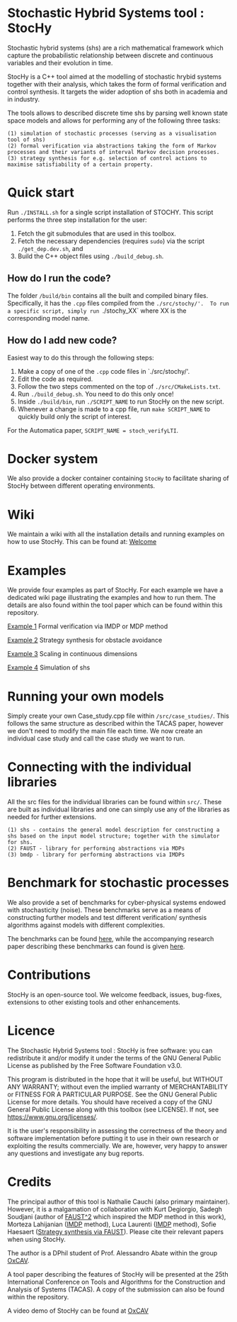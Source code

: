 # Stochastic Hybrid Systems tool : StocHy

Stochastic hybrid systems (shs) are a rich mathematical framework which capture the probabilistic relationship between discrete and continuous variables and their evolution in time.

StocHy is a C++ tool aimed at the modelling of stochastic hrybid systems  together with their analysis, which takes the form of formal verification and control synthesis.
It targets the wider adoption of shs both in academia and in industry.

The tools allows to described discrete time shs by parsing well known state space models and allows for performing any of the following three tasks:

    (1) simulation of stochastic processes (serving as a visualisation tool of shs)
    (2) formal verification via abstractions taking the form of Markov processes and their variants of interval Markov decision processes.
    (3) strategy synthesis for e.g. selection of control actions to maximise satisfiability of a certain property.

# Quick start

Run `./INSTALL.sh` for a single script installation of STOCHY. This script performs the three step installation for the user:
1. Fetch the git submodules that are used in this toolbox.
1. Fetch the necessary dependencies (requires `sudo`) via the script `./get_dep.dev.sh`, and 
1. Build the C++ object files using `./build_debug.sh`.

## How do I run the code?

The folder `/build/bin` contains all the built and compiled binary files. Specifically, it has the `.cpp` files compiled from the `./src/stochy/'.  To run a specific script, simply run `./stochy_XX` where XX is the corresponding model name.

## How do I add new code?

Easiest way to do this through the following steps:
1. Make a copy of one of the `.cpp` code files in `./src/stochy/'.
1. Edit the code as required.
1. Follow the two steps commented on the top of
   `./src/CMakeLists.txt`.
1. Run `./build_debug.sh`. You need to do this only once!
1. Inside `./build/bin`, run `./SCRIPT_NAME` to run StocHy on the new script.
1. Whenever a change is made to a cpp file, run `make SCRIPT_NAME` to quickly build only the script of interest.

For the Automatica paper, `SCRIPT_NAME = stoch_verifyLTI`.

# Docker system

We also provide a docker container containing `StocHy` to facilitate sharing of StocHy between different operating environments. 

# Wiki

We maintain a wiki with all the installation details and running examples on how to use StocHy. This can be found at: [Welcome](https://gitlab.com/natchi92/StocHy/wikis/home)

# Examples

We provide four examples as part of StocHy. For each example we have a dedicated wiki page illustrating the examples and how to run them. The details are also found within the tool paper which can be found within this repository.

[Example 1](https://gitlab.com/natchi92/StocHy/wikis/Example-1:-Formal-Verification) Formal verification via IMDP or MDP method

[Example 2](https://gitlab.com/natchi92/StocHy/wikis/Example-2:-Strategy-Synthesis) Strategy synthesis for obstacle avoidance

[Example 3](https://gitlab.com/natchi92/StocHy/wikis/Example-3-:-Scaling-in-dimensions) Scaling in continuous dimensions

[Example 4](https://gitlab.com/natchi92/StocHy/wikis/example-4:-simulation) Simulation of shs

# Running your own models

Simply create your own Case_study.cpp file within `/src/case_studies/`. This follows the same structure as described within the TACAS paper, however we don't need to modify the main file each time. We now create an individual case study and call the case study we want to run. 

# Connecting with the individual libraries 
All the src files for the individual libraries can be found within `src/`. These are built as individual libraries and one can simply use any of the libraries as needed for further extensions.

    (1) shs - contains the general model description for constructing a shs based on the input model structure; together with the simulator for shs.
    (2) FAUST - library for performing abstractions via MDPs
    (3) bmdp - library for performing abstractions via IMDPs 

# Benchmark for stochastic processes

We also provide a set of benchmarks for cyber-physical systems endowed with stochasticity (noise). These benchmarks serve as a means of constructing further models and test different verification/ synthesis
algorithms against models with different complexities.

The benchmarks can be found [here](https://gitlab.com/natchi92/BASBenchmarks), while the accompanying research paper describing these benchmarks can found is given [here](https://gitlab.com/natchi92/BASBenchmarks/blob/master/bench_ADHS.pdf).

# Contributions

StocHy is an open-source tool. We welcome feedback, issues, bug-fixes, extensions to other existing tools and other enhancements.

# Licence

The Stochastic Hybrid Systems tool : StocHy is free software: you can redistribute it and/or modify it under the terms of the GNU General Public License as published by the Free Software Foundation v3.0.

This program is distributed in the hope that it will be useful, but WITHOUT ANY WARRANTY; without even the implied warranty of MERCHANTABILITY or FITNESS FOR A PARTICULAR PURPOSE. See the GNU General Public License for more details. You should have received a copy of the GNU General Public License along with this toolbox (see LICENSE). If not, see https://www.gnu.org/licenses/.

It is the user's responsibility in assessing the correctness of the theory and software implementation before putting it to use in their own research or exploiting the results commercially. We are, however, very happy to answer any questions and investigate any bug reports.


# Credits

The principal author of this tool is Nathalie Cauchi (also primary maintainer).
However, it is a malgamation of collaboration with Kurt Degiorgio, Sadegh Soudjani (author of [FAUST^2](https://scholar.googleusercontent.com/scholar.bib?q=info:0oaUVF6-PBsJ:scholar.google.com/&output=citation&scisig=AAGBfm0AAAAAW-lG7SwJmkvp8LC2w3lA3JNYsi1S1AtU&scisf=4&ct=citation&cd=-1&hl=en) which inspired the MDP method in this work),  Morteza Lahijanian ([IMDP](http://sites.bu.edu/hyness/files/2015/08/TAC-Morteza-Stoch-2015.pdf) method), Luca Laurenti  ([IMDP](https://scholar.googleusercontent.com/scholar.bib?q=info:YqluvllRDOQJ:scholar.google.com/&output=citation&scisig=AAGBfm0AAAAAW-lG0s8rwD2JZuh8sD8Z6c92F-OfSbSO&scisf=4&ct=citation&cd=-1&hl=en&scfhb=1) method), Sofie Haesaert ([Strategy synthesis via FAUST](http://www.cs.ox.ac.uk/publications/publication11228.bib)).
Please cite their relevant papers when using StocHy.


The author is a DPhil student of Prof. Alessandro Abate within the group [OxCAV](https://www.oxcav.com/).


A tool paper describing the features of StocHy will be presented at the 25th International Conference on Tools and Algorithms for the Construction and Analysis of Systems (TACAS). A copy of the submission can also be found within the repository.


A video demo of StocHy can be found at [OxCAV](https://www.oxcav.com/resources)

